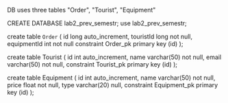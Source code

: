 DB uses three tables "Order", "Tourist", "Equipment"

CREATE DATABASE lab2_prev_semestr;
use lab2_prev_semestr;

create table `Order`
(
	id long auto_increment,
	touristId long not null,
	equipmentId int not null
	constraint Order_pk
		primary key (id)
);

create table Tourist
(
	id int auto_increment,
	name varchar(50) not null,
	email varchar(50) not null,
	constraint Tourist_pk
		primary key (id)
);

create table Equipment
(
	id int auto_increment,
	name varchar(50) not null,
	price float not null,
	type varchar(20) null,
	constraint Equipment_pk
		primary key (id)
);
